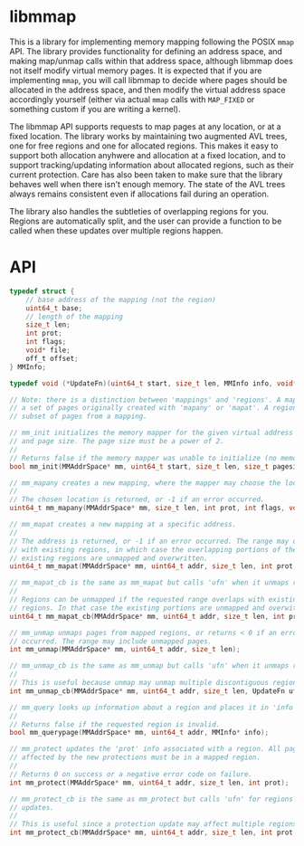 # libmmap

This is a library for implementing memory mapping following the POSIX `mmap`
API. The library provides functionality for defining an address space, and
making map/unmap calls within that address space, although libmmap does not
itself modify virtual memory pages. It is expected that if you are implementing
`mmap`, you will call libmmap to decide where pages should be allocated in the
address space, and then modify the virtual address space accordingly yourself
(either via actual `mmap` calls with `MAP_FIXED` or something custom if you are
writing a kernel).

The libmmap API supports requests to map pages at any location, or at a fixed
location. The library works by maintaining two augmented AVL trees, one for
free regions and one for allocated regions. This makes it easy to support both
allocation anyhwere and allocation at a fixed location, and to support
tracking/updating information about allocated regions, such as their current
protection. Care has also been taken to make sure that the library behaves well
when there isn't enough memory. The state of the AVL trees always remains
consistent even if allocations fail during an operation.

The library also handles the subtleties of overlapping regions for you. Regions
are automatically split, and the user can provide a function to be called when
these updates over multiple regions happen.

# API

```c
typedef struct {
    // base address of the mapping (not the region)
    uint64_t base;
    // length of the mapping
    size_t len;
    int prot;
    int flags;
    void* file;
    off_t offset;
} MMInfo;

typedef void (*UpdateFn)(uint64_t start, size_t len, MMInfo info, void* udata);

// Note: there is a distinction between 'mappings' and 'regions'. A mapping is
// a set of pages originally created with 'mapany' or 'mapat'. A region is a
// subset of pages from a mapping.

// mm_init initializes the memory mapper for the given virtual address region
// and page size. The page size must be a power of 2.
//
// Returns false if the memory mapper was unable to initialize (no memory).
bool mm_init(MMAddrSpace* mm, uint64_t start, size_t len, size_t pagesize);

// mm_mapany creates a new mapping, where the mapper may choose the location.
//
// The chosen location is returned, or -1 if an error occurred.
uint64_t mm_mapany(MMAddrSpace* mm, size_t len, int prot, int flags, void* file, off_t offset);

// mm_mapat creates a new mapping at a specific address.
//
// The address is returned, or -1 if an error occurred. The range may overlap
// with existing regions, in which case the overlapping portions of the
// existing regions are unmapped and overwritten.
uint64_t mm_mapat(MMAddrSpace* mm, uint64_t addr, size_t len, int prot, int flags, void* file, off_t offset);

// mm_mapat_cb is the same as mm_mapat but calls 'ufn' when it unmaps regions.
//
// Regions can be unmapped if the requested range overlaps with existing
// regions. In that case the existing portions are unmapped and overwitten.
uint64_t mm_mapat_cb(MMAddrSpace* mm, uint64_t addr, size_t len, int prot, int flags, void* file, off_t offset, UpdateFn ufn, void* udata);

// mm_unmap unmaps pages from mapped regions, or returns < 0 if an error
// occurred. The range may include unmapped pages.
int mm_unmap(MMAddrSpace* mm, uint64_t addr, size_t len);

// mm_unmap_cb is the same as mm_unmap but calls 'ufn' when it unmaps regions.
//
// This is useful because unmap may unmap multiple discontiguous regions.
int mm_unmap_cb(MMAddrSpace* mm, uint64_t addr, size_t len, UpdateFn ufn, void* udata);

// mm_query looks up information about a region and places it in 'info'.
//
// Returns false if the requested region is invalid.
bool mm_querypage(MMAddrSpace* mm, uint64_t addr, MMInfo* info);

// mm_protect updates the 'prot' info associated with a region. All pages
// affected by the new protections must be in a mapped region.
//
// Returns 0 on success or a negative error code on failure.
int mm_protect(MMAddrSpace* mm, uint64_t addr, size_t len, int prot);

// mm_protect_cb is the same as mm_protect but calls 'ufn' for regions that it
// updates.
//
// This is useful since a protection update may affect multiple regions.
int mm_protect_cb(MMAddrSpace* mm, uint64_t addr, size_t len, int prot, UpdateFn ufn, void* udata);
```
